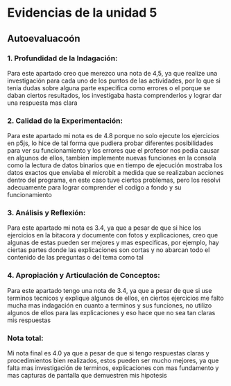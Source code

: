 
# Evidencias de la unidad 5

## Autoevaluacoón

### 1. Profundidad de la Indagación:

Para este apartado creo que merezco una nota de 4,5, ya que realize una investigación para cada uno de los puntos de las actividades, por lo que si tenia dudas sobre alguna parte especifica como errores o el porque se daban ciertos resultados, los investigaba hasta comprenderlos y lograr dar una respuesta mas clara

### 2. Calidad de la Experimentación:

Para este apartado mi nota es de 4.8 porque no solo ejecute los ejercicios en p5js, lo hice de tal forma que pudiera probar diferentes posibilidades para ver su funcionamiento y los errores que el profesor nos pedia causar en algunos de ellos, tambien implemente nuevas funciones en la consola como la lectura de datos binarios que en tiempo de ejecución mostraba los datos exactos que enviaba el microbit a medida que se realizaban acciones dentro del programa, en este caso tuve ciertos problemas, pero los resolvi adecuamente para lograr comprender el codigo a fondo y su funcionamiento

### 3. Análisis y Reflexión:

Para este apartado mi nota es 3.4, ya que a pesar de que si hice los ejercicios en la bitacora y documente con fotos y explicaciones, creo que algunas de estas pueden ser mejores y mas especificas, por ejemplo, hay ciertas partes donde las explicaciones son cortas y no abarcan todo el contenido de las preguntas o del tema como tal

### 4. Apropiación y Articulación de Conceptos: 

Para este apartado tengo una nota de 3.4, ya que a pesar de que si use terminos tecnicos y explique algunos de ellos, en ciertos ejercicios me falto mucha mas indagación en cuanto a terminos y sus funciones, no utilizo algunos de ellos para las explicaciones y eso hace que no sea tan claras mis respuestas 

### Nota total:

Mi nota final es 4.0 ya que a pesar de que si tengo respuestas claras y procedimientos bien realizados, estos pueden ser mucho mejores, ya que falta mas investigación de terminos, explicaciones con mas fundamento y mas capturas de pantalla que demuestren mis hipotesis




